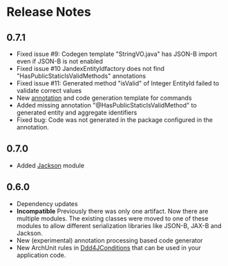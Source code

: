 # Release Notes

## 0.7.1
- Fixed issue #9: Codegen template "StringVO.java" has JSON-B import even if JSON-B is not enabled
- Fixed issue #10 JandexEntityIdfactory does not find "HasPublicStaticIsValidMethods" annotations
- Fixed issue #11: Generated method "isValid" of Integer EntityId failed to validate correct values
- New [annotation](codegen/api/src/main/java/org/fuin/ddd4j/codegen/api/CommandVO.java) and code generation template for commands
- Added missing annotation "@HasPublicStaticIsValidMethod" to generated entity and aggregate identifiers
- Fixed bug: Code was not generated in the package configured in the annotation.

## 0.7.0
- Added [Jackson](jackson) module

## 0.6.0

- Dependency updates
- **Incompatible** Previously there was only one artifact. Now there are multiple modules.
  The existing classes were moved to one of these modules to allow different serialization libraries
  like JSON-B, JAX-B and Jackson.
- New (experimental) annotation processing based code generator
- New ArchUnit rules in [Ddd4JConditions](junit/src/main/java/org/fuin/ddd4j/junit/Ddd4JConditions.java) that
  can be used in your application code.